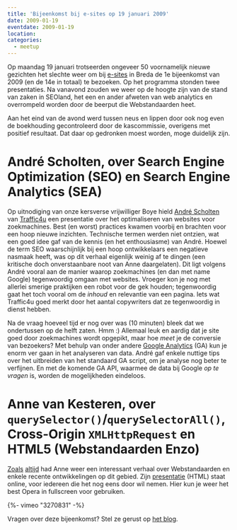 ```yaml
---
title: 'Bijeenkomst bij e-sites op 19 januari 2009'
date: 2009-01-19
eventdate: 2009-01-19
location:
categories:
  - meetup
---
```


Op maandag 19 januari trotseerden ongeveer 50 voornamelijk nieuwe gezichten het slechte weer om bij [e-sites](http://www.e-sites.nl/) in Breda de 1e bijeenkomst van 2009 (en de 14e in totaal) te bezoeken. Op het programma stonden twee presentaties. Na vanavond zouden we weer op de hoogte zijn van de stand van zaken in SEOland, het een en ander afweten van web analytics en overrompeld worden door de beerput die Webstandaarden heet.

Aan het eind van de avond werd tussen neus en lippen door ook nog even de boekhouding gecontroleerd door de kascommissie, overigens met positief resultaat. Dat daar op gedronken moest worden, moge duidelijk zijn.

# André Scholten, over Search Engine Optimization (SEO) en Search Engine Analytics (SEA)

Op uitnodiging van onze kersverse vrijwilliger Boye hield [André Scholten](http://andrescholten.nl/) van [Traffic4u](http://www.traffic4u.nl/) een presentatie over het optimaliseren van websites voor zoekmachines. Best (en worst) practices kwamen voorbij en brachten voor een hoop nieuwe inzichten. Technische termen werden niet ontzien, wat een goed idee gaf van de kennis (en het enthousiasme) van André. Hoewel de term SEO waarschijnlijk bij een hoop ontwikkelaars een negatieve nasmaak heeft, was op dit verhaal eigenlijk weinig af te dingen (een kritische doch onverstaanbare noot van Anne daargelaten). Dit ligt volgens André vooral aan de manier waarop zoekmachines (en dan met name Google) tegenwoordig omgaan met websites. Vroeger kon je nog met allerlei smerige praktijken een robot voor de gek houden; tegenwoordig gaat het toch vooral om de _inhoud_ en relevantie van een pagina. Iets wat Traffic4u goed merkt door het aantal copywriters dat ze tegenwoordig in dienst hebben.

Na de vraag hoeveel tijd er nog over was (10 minuten) bleek dat we ondertussen op de helft zaten. Hmm :) Allemaal leuk en aardig dat je site goed door zoekmachines wordt opgepikt, maar hoe _meet_ je de conversie van bezoekers? Met behulp van onder andere [Google Analytics](http://www.google.com/analytics/) (GA) kun je enorm ver gaan in het analyseren van data. André gaf enkele nuttige tips over het uitbreiden van het standaard GA script, om je analyse nog beter te verfijnen. En met de komende GA API, waarmee de data bij Google _op te vragen_ is, worden de mogelijkheden eindeloos.

# Anne van Kesteren, over `querySelector()`/`querySelectorAll()`, Cross-Origin `XMLHttpRequest` en HTML5 (Webstandaarden Enzo)

[Zoals](/bijeenkomsten/2008/info-nl) [altijd](/congres/2008/sessions#video-in-html5) had Anne weer een interessant verhaal over Webstandaarden en enkele recente ontwikkelingen op dit gebied. Zijn [presentatie](http://annevankesteren.nl/2009/over-webstandaarden-enzo) (HTML) staat online, voor iedereen die het nog eens door wil nemen. Hier kun je weer het best Opera in fullscreen voor gebruiken.

{%- vimeo "3270831" -%}

Vragen over deze bijeenkomst? Stel ze gerust op [het blog](/blog/2009/01/bijeenkomst-januari#reageer).
